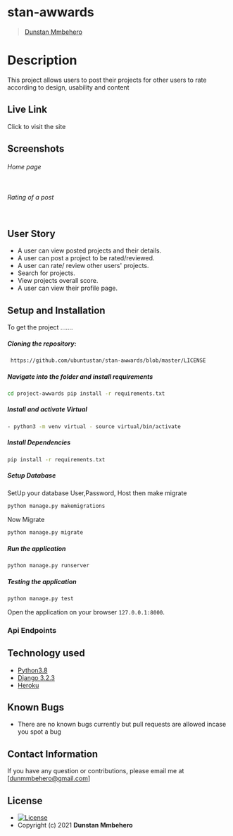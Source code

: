 # stan-awwards

>[Dunstan Mmbehero](https://github.com/ubuntustan)  
  
# Description  
This project allows users to post their projects for other users to rate according to design, usability and content 
##  Live Link  
 Click []()  to visit the site
  
## Screenshots 
###### Home page
 
<img src="">
 
 ###### Rating of a post
 <img src=""> 


 
## User Story  
  
* A user can view posted projects and their details.  
* A user can post a project to be rated/reviewed. 
* A user can rate/ review other users' projects.  
* Search for projects.  
* View projects overall score.
* A user can view their profile page.  
  

  
## Setup and Installation  
To get the project .......  
  
##### Cloning the repository:  
 ```bash 
  https://github.com/ubuntustan/stan-awwards/blob/master/LICENSE
```
##### Navigate into the folder and install requirements  
 ```bash 
cd project-awwards pip install -r requirements.txt 
```
##### Install and activate Virtual  
 ```bash 
- python3 -m venv virtual - source virtual/bin/activate  
```  
##### Install Dependencies  
 ```bash 
 pip install -r requirements.txt 
```  
 ##### Setup Database  
  SetUp your database User,Password, Host then make migrate  
 ```bash 
python manage.py makemigrations 
 ``` 
 Now Migrate  
 ```bash 
 python manage.py migrate 
```
##### Run the application  
 ```bash 
 python manage.py runserver 
``` 
##### Testing the application  
 ```bash 
 python manage.py test 
```
Open the application on your browser `127.0.0.1:8000`.  
  
 ### Api Endpoints
 
 
## Technology used  
  
* [Python3.8](https://www.python.org/)  
* [Django 3.2.3](https://docs.djangoproject.com/en/2.2/)  
* [Heroku](https://heroku.com)  
  
  
## Known Bugs  
* There are no known bugs currently but pull requests are allowed incase you spot a bug  
  
## Contact Information   
If you have any question or contributions, please email me at [dunmmbehero@gmail.com]  
  
## License 

* [![License](https://img.shields.io/packagist/l/loopline-systems/closeio-api-wrapper.svg)](https://github.com/ubuntustan/stan-awwards/blob/master/LICENSE)  
* Copyright (c) 2021 **Dunstan Mmbehero**